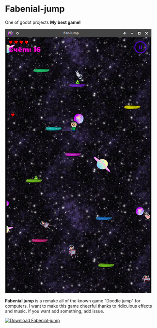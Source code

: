 # Fabenial-jump
One of godot projects
**My best game!**

![screenshot of sample](https://github.com/Allespro/Fabenial-jump/blob/master/Pictures/img.png)

**Fabenial jump** is a remake all of the known game "Doodle jump" for computers. I want to make this game cheerful thanks to ridiculous effects and music.
If you want add something, add issue.

[![Download Fabenial-jump](https://a.fsdn.com/con/app/sf-download-button)](https://sourceforge.net/projects/fabenial-jump/files/)
